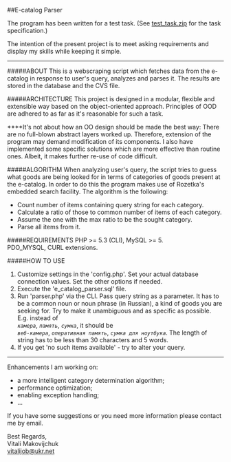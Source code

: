 ##E-catalog Parser  


The program has been written for a test task. (See [test_task.zip](../master/test_task_php.zip) for the task specification.)

The intention of the present project is to meet asking requirements and display my skills while keeping it simple.  

________________________________________________________________________________

#####ABOUT
This is a webscraping script which fetches data from the e-catalog in response to user's query, analyzes and parses it. The results are stored in the database and the CVS file.

#####ARCHITECTURE
This project is designed in a modular, flexible and extensible way based on the object-oriented approach. Principles of OOD are adhered to as far as it's reasonable for such a task.  

   ****It's not about how an OO design should be made the best way: There are no full-blown abstract layers worked up. Therefore, extension of the program may demand modification of its components. I also have implemented some specific solutions which are more effective than routine ones. Albeit, it makes further re-use of code difficult.  

#####ALGORITHM
When analyzing user's query, the script tries to guess what goods are being looked for in terms of categories of goods present at the e-catalog. In order to do this the program makes use of Rozetka's embedded search facility. The algorithm is the following:
   - Count number of items containing query string for each category.
   - Calculate a ratio of those to common number of items of each category.
   - Assume the one with the max ratio to be the sought category.
   - Parse all items from it.

#####REQUIREMENTS
PHP >= 5.3 (CLI), MySQL >= 5.  
PDO_MYSQL, CURL extensions.  

#####HOW TO USE
1. Customize settings in the 'config.php'. Set your actual database connection values. Set the other options if needed.
2. Execute the 'e_catalog_parser.sql' file.
3. Run 'parser.php' via the CLI. Pass query string as a parameter. It has to be a common noun or noun phrase (in Russian), a kind of goods you are seeking for. Try to make it unambiguous and as specific as possible.  
E.g. instead of  
    	*`камера`*, *`память`*, *`сумка`*,
it should be  
    	*`веб-камера`*, *`оперативная память`*, *`сумка для ноутбука`*.
The length of string has to be less than 30 characters and 5 words.
4. If you get 'no such items available' - try to alter your query.

_____________________________________________________________________________


Enhancements I am working on:
 - a more intelligent category determination algorithm;
 - performance optimization;
 - enabling exception handling;
 - ...  


If you have some suggestions or you need more information please contact me by email.  
  
  
  Best Regards,  
  Vitali Makovijchuk  
  <vitalijob@ukr.net>